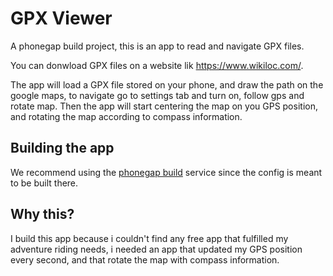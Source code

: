 GPX Viewer
=====================

A phonegap build project, this is an app to read and navigate GPX files.

You can donwload GPX files on a website lik <a href="https://www.wikiloc.com/" target="_blank">https://www.wikiloc.com/</a>.

The app will load a GPX file stored on your phone, and draw the path on the google maps, to navigate go to settings tab and turn on, follow gps and rotate map.
Then the app will start centering the map on you GPS position, and rotating the map according to compass information.

## Building the app

We recommend using the <a href="https://build.phonegap.com/" target="_blank">phonegap build</a> service since the config is meant to be built there.

## Why this?

I build this app because i couldn't find any free app that fulfilled my adventure riding needs, i needed an app that updated my GPS position every second, and that rotate the map with compass information. 
